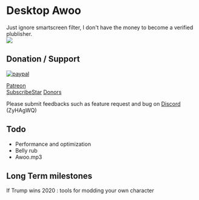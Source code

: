 # Desktop Awoo
Just ignore smartscreen filter, I don't have the money to become a verified plublisher.  
![](https://media.giphy.com/media/2A8tpeQUkIbhy2mTVK/giphy.gif)  

## Donation / Support
[![paypal](https://www.paypalobjects.com/en_US/i/btn/btn_donateCC_LG.gif)](https://www.paypal.com/cgi-bin/webscr?cmd=_s-xclick&hosted_button_id=8XY4T3WK9REWY)

[Patreon](https://www.patreon.com/user?u=18345186)  
[SubscribeStar](https://www.subscribestar.com/desktop-awoo)
[Donors](http://18.206.120.170/)

Please submit feedbacks such as feature request and bug on [Discord](https://discord.gg/ZyHAgWQ) (ZyHAgWQ)

## Todo
- Performance and optimization
- Belly rub
- Awoo.mp3

## Long Term milestones
If Trump wins 2020 : tools for modding your own character
